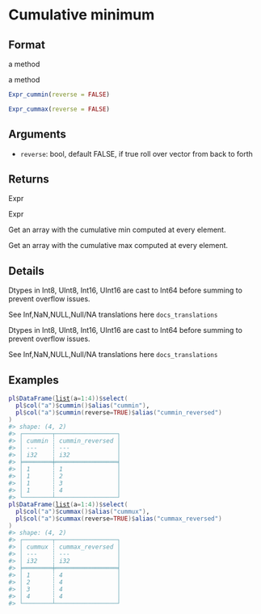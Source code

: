 # Cumulative minimum

## Format

a method

a method

```r
Expr_cummin(reverse = FALSE)

Expr_cummax(reverse = FALSE)
```

## Arguments

- `reverse`: bool, default FALSE, if true roll over vector from back to forth

## Returns

Expr

Expr

Get an array with the cumulative min computed at every element.

Get an array with the cumulative max computed at every element.

## Details

Dtypes in Int8, UInt8, Int16, UInt16 are cast to Int64 before summing to prevent overflow issues.

See Inf,NaN,NULL,Null/NA translations here `docs_translations`

Dtypes in Int8, UInt8, Int16, UInt16 are cast to Int64 before summing to prevent overflow issues.

See Inf,NaN,NULL,Null/NA translations here `docs_translations`

## Examples

<pre class='r-example'><code><span class='r-in'><span><span class='va'>pl</span><span class='op'>$</span><span class='fu'>DataFrame</span><span class='op'>(</span><span class='fu'><a href='https://rdrr.io/r/base/list.html'>list</a></span><span class='op'>(</span>a<span class='op'>=</span><span class='fl'>1</span><span class='op'>:</span><span class='fl'>4</span><span class='op'>)</span><span class='op'>)</span><span class='op'>$</span><span class='fu'>select</span><span class='op'>(</span></span></span>
<span class='r-in'><span>  <span class='va'>pl</span><span class='op'>$</span><span class='fu'>col</span><span class='op'>(</span><span class='st'>"a"</span><span class='op'>)</span><span class='op'>$</span><span class='fu'>cummin</span><span class='op'>(</span><span class='op'>)</span><span class='op'>$</span><span class='fu'>alias</span><span class='op'>(</span><span class='st'>"cummin"</span><span class='op'>)</span>,</span></span>
<span class='r-in'><span>  <span class='va'>pl</span><span class='op'>$</span><span class='fu'>col</span><span class='op'>(</span><span class='st'>"a"</span><span class='op'>)</span><span class='op'>$</span><span class='fu'>cummin</span><span class='op'>(</span>reverse<span class='op'>=</span><span class='cn'>TRUE</span><span class='op'>)</span><span class='op'>$</span><span class='fu'>alias</span><span class='op'>(</span><span class='st'>"cummin_reversed"</span><span class='op'>)</span></span></span>
<span class='r-in'><span><span class='op'>)</span></span></span>
<span class='r-out co'><span class='r-pr'>#&gt;</span> shape: (4, 2)</span>
<span class='r-out co'><span class='r-pr'>#&gt;</span> ┌────────┬─────────────────┐</span>
<span class='r-out co'><span class='r-pr'>#&gt;</span> │ cummin ┆ cummin_reversed │</span>
<span class='r-out co'><span class='r-pr'>#&gt;</span> │ ---    ┆ ---             │</span>
<span class='r-out co'><span class='r-pr'>#&gt;</span> │ i32    ┆ i32             │</span>
<span class='r-out co'><span class='r-pr'>#&gt;</span> ╞════════╪═════════════════╡</span>
<span class='r-out co'><span class='r-pr'>#&gt;</span> │ 1      ┆ 1               │</span>
<span class='r-out co'><span class='r-pr'>#&gt;</span> │ 1      ┆ 2               │</span>
<span class='r-out co'><span class='r-pr'>#&gt;</span> │ 1      ┆ 3               │</span>
<span class='r-out co'><span class='r-pr'>#&gt;</span> │ 1      ┆ 4               │</span>
<span class='r-out co'><span class='r-pr'>#&gt;</span> └────────┴─────────────────┘</span>
<span class='r-in'><span><span class='va'>pl</span><span class='op'>$</span><span class='fu'>DataFrame</span><span class='op'>(</span><span class='fu'><a href='https://rdrr.io/r/base/list.html'>list</a></span><span class='op'>(</span>a<span class='op'>=</span><span class='fl'>1</span><span class='op'>:</span><span class='fl'>4</span><span class='op'>)</span><span class='op'>)</span><span class='op'>$</span><span class='fu'>select</span><span class='op'>(</span></span></span>
<span class='r-in'><span>  <span class='va'>pl</span><span class='op'>$</span><span class='fu'>col</span><span class='op'>(</span><span class='st'>"a"</span><span class='op'>)</span><span class='op'>$</span><span class='fu'>cummax</span><span class='op'>(</span><span class='op'>)</span><span class='op'>$</span><span class='fu'>alias</span><span class='op'>(</span><span class='st'>"cummux"</span><span class='op'>)</span>,</span></span>
<span class='r-in'><span>  <span class='va'>pl</span><span class='op'>$</span><span class='fu'>col</span><span class='op'>(</span><span class='st'>"a"</span><span class='op'>)</span><span class='op'>$</span><span class='fu'>cummax</span><span class='op'>(</span>reverse<span class='op'>=</span><span class='cn'>TRUE</span><span class='op'>)</span><span class='op'>$</span><span class='fu'>alias</span><span class='op'>(</span><span class='st'>"cummax_reversed"</span><span class='op'>)</span></span></span>
<span class='r-in'><span><span class='op'>)</span></span></span>
<span class='r-out co'><span class='r-pr'>#&gt;</span> shape: (4, 2)</span>
<span class='r-out co'><span class='r-pr'>#&gt;</span> ┌────────┬─────────────────┐</span>
<span class='r-out co'><span class='r-pr'>#&gt;</span> │ cummux ┆ cummax_reversed │</span>
<span class='r-out co'><span class='r-pr'>#&gt;</span> │ ---    ┆ ---             │</span>
<span class='r-out co'><span class='r-pr'>#&gt;</span> │ i32    ┆ i32             │</span>
<span class='r-out co'><span class='r-pr'>#&gt;</span> ╞════════╪═════════════════╡</span>
<span class='r-out co'><span class='r-pr'>#&gt;</span> │ 1      ┆ 4               │</span>
<span class='r-out co'><span class='r-pr'>#&gt;</span> │ 2      ┆ 4               │</span>
<span class='r-out co'><span class='r-pr'>#&gt;</span> │ 3      ┆ 4               │</span>
<span class='r-out co'><span class='r-pr'>#&gt;</span> │ 4      ┆ 4               │</span>
<span class='r-out co'><span class='r-pr'>#&gt;</span> └────────┴─────────────────┘</span>
 </code></pre>